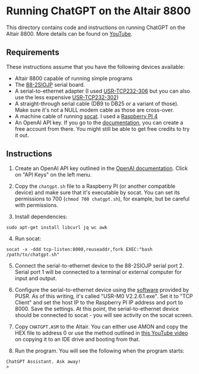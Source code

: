# Running ChatGPT on the Altair 8800

This directory contains code and instructions on running ChatGPT on the Altair 8800. More details can be found on [YouTube](https://www.youtube.com/watch?v=d6jKWQAkzLc).

## Requirements

These instructions assume that you have the following devices available:
* Altair 8800 capable of running simple programs
* The [88-2SIOJP](https://deramp.com/2SIOJP.html) serial board.
* A serial-to-ethernet adapter (I used [USR-TCP232-306](https://amzn.to/3IB4uJh) but you can also use the less expensive [USR-TCP232-302](https://amzn.to/4adqvcR))
* A straight-through serial cable (DB9 to DB25 or a variant of those). Make sure it's not a NULL modem cable as those are cross-over.
* A machine cable of running [socat](https://www.redhat.com/sysadmin/getting-started-socat). I used a [Raspberry PI 4](https://amzn.to/48SAHGx)
* An OpenAI API key. If you go to the [documentation](https://platform.openai.com/docs/overview), you can create a free account from there. You might still be able to get free credits to try it out.

## Instructions

1. Create an OpenAI API key outlined in the [OpenAI documentation](https://platform.openai.com/docs/overview). Click on "API Keys" on the left menu.

2. Copy the `chatgpt.sh` file to a Raspberry PI (or another compatible device) and make sure that it's executable by socat. You can set its permissions to 700 (`chmod 700 chatgpt.sh`), for example, but be careful with permissions.

3. Install dependencies:

```
sudo apt-get install libcurl jq wc awk
```

4. Run socat:

```
socat -x -ddd tcp-listen:8000,reuseaddr,fork EXEC:"bash /path/to/chatgpt.sh"
```

5. Connect the serial-to-ethernet device to the 88-2SIOJP serial port 2. Serial port 1 will be connected to a terminal or external computer for input and output.

6. Configure the serial-to-ethernet device using the [software](https://www.pusr.com/support/downloads) provided by PUSR. As of this writing, it's called "USR-M0 V2.2.6.1.exe". Set it to "TCP Client" and set the host IP to the Raspberry PI IP address and port to 8000. Save the settings. At this point, the serial-to-ethernet device should be connected to socat - you will see activity on the socat screen.

7. Copy `CHATGPT.ASM` to the Altair. You can either use AMON and copy the HEX file to address 0 or use the method outlined in [this YouTube video](https://www.youtube.com/watch?v=lt8m1Byoukw) on copying it to an IDE drive and booting from that.

8. Run the program. You will see the following when the program starts:

```
ChatGPT Assistant. Ask away!
>
```